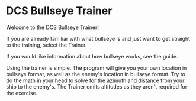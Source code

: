 
# DCS Bullseye Trainer

Welcome to the DCS Bullseye Trainer!

If you are already familiar with what bullseye is and just want to get straight to the training, select the Trainer.

If you would like information about how bullseye works, see the guide.

Using the trainer is simple. The program will give you your own location in bullseye format, as well as the enemy's location in bullseye format. Try to do the math in your head to solve for the azimuth and distance from your ship to the enemy's. The Trainer omits altitudes as they aren't required for the exercise.